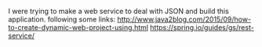 I were trying to make a web service to deal with JSON and build this application.
following some links:
http://www.java2blog.com/2015/09/how-to-create-dynamic-web-project-using.html
https://spring.io/guides/gs/rest-service/

